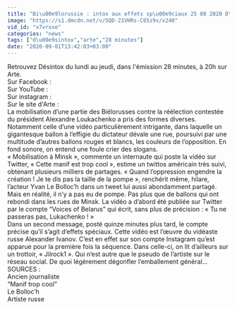 ```yaml
---
title: "Bi\u00e9lorussie : intox aux effets sp\u00e9ciaux 25 08 2020 D\u00e9sintox ARTE"
image: "https://s1.dmcdn.net/v/SQD-21VHRs-C85z9v/x240"
vid_id: "x7vrxxe"
categories: "news"
tags: ["d\u00e9sintox","arte","28 minutes"]
date: "2020-09-01T13:42:03+03:00"
---
```

Retrouvez Désintox du lundi au jeudi, dans l'émission 28 minutes, à 20h sur Arte.  <br>Sur Facebook  :   <br>Sur YouTube :   <br>Sur instagram :   <br>Sur le site d'Arte :   <br>La mobilisation d’une partie des Biélorusses contre la réélection contestée du président Alexandre Loukachenko a pris des formes diverses. Notamment celle d’une vidéo particulièrement intrigante, dans laquelle un gigantesque ballon à l’effigie du dictateur dévale une rue, poursuivi par une multitude d’autres ballons rouges et blancs, les couleurs de l’opposition. En fond sonore, on entend une foule crier des slogans.   <br>« Mobilisation à Minsk », commente un internaute qui poste la vidéo sur Twitter, « Cette manif est trop cool », estime un twittos américain très suivi, obtenant plusieurs milliers de partages. « Quand l’oppression engendre la création ! Je te dis pas la taille de la pompe », renchérit même, hilare, l’acteur Yvan Le Bolloc’h dans un tweet lui aussi abondamment partagé.   <br>Mais en réalité, il n’y a pas eu de pompe. Pas plus que de ballons qui ont rebondi dans les rues de Minsk. La vidéo a d’abord été publiée sur Twitter par le compte “Voices of Belarus” qui écrit, sans plus de précision : « Tu ne passeras pas, Lukachenko ! »  <br>Dans un second message, posté quinze minutes plus tard, le compte précise qu’il s’agit d’effets spéciaux. Cette vidéo est l’œuvre du vidéaste russe Alexander Ivanov. C’est en effet sur son compte Instagram qu’est apparue pour la première fois la séquence. Dans celle-ci, on lit d’ailleurs sur un trottoir, « Jilrock1 ». Qui n’est autre que le pseudo de l’artiste sur le réseau social. De quoi légèrement dégonfler l’emballement général…  <br>SOURCES :  <br>Ancien journaliste   <br>“Manif trop cool”  <br>Le Bolloc’h  <br>Artiste russe  <br>
